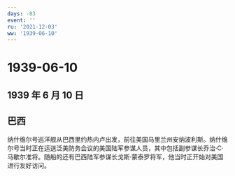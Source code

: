 ```yaml
---
days: -83
event: ''
ru: '2021-12-03'
ww: '1939-06-10'
---
```


# 1939-06-10

## 1939 年 6 月 10 日

## 巴西

纳什维尔号巡洋舰从巴西里约热内卢出发，前往美国马里兰州安纳波利斯。纳什维尔号当时正在运送泛美防务会议的美国陆军参谋人员，其中包括副参谋长乔治·C·马歇尔准将。随船的还有巴西陆军参谋长戈斯·蒙泰罗将军，他当时正开始对美国进行友好访问。